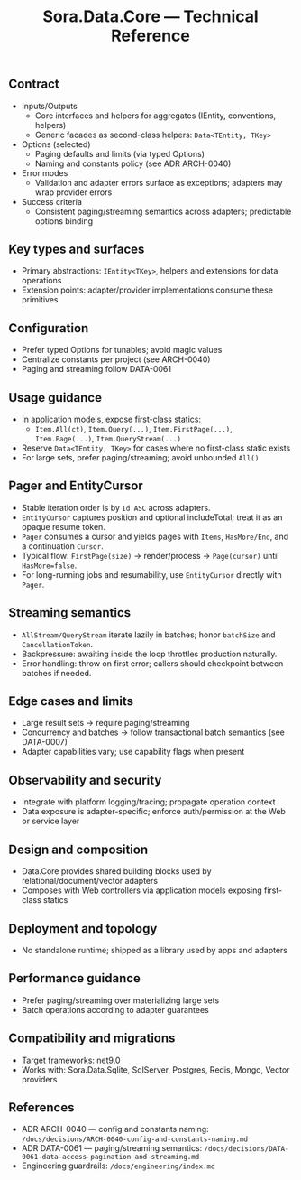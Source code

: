 ﻿---
uid: reference.modules.sora.data.core
title: Sora.Data.Core — Technical Reference
description: Contracts, options, design and operations for the Sora data core.
since: 0.2.x
packages: [Sylin.Sora.Data.Core]
source: src/Sora.Data.Core/
---

## Contract

- Inputs/Outputs
  - Core interfaces and helpers for aggregates (IEntity<TKey>, conventions, helpers)
  - Generic facades as second-class helpers: `Data<TEntity, TKey>`
- Options (selected)
  - Paging defaults and limits (via typed Options)
  - Naming and constants policy (see ADR ARCH-0040)
- Error modes
  - Validation and adapter errors surface as exceptions; adapters may wrap provider errors
- Success criteria
  - Consistent paging/streaming semantics across adapters; predictable options binding

## Key types and surfaces

- Primary abstractions: `IEntity<TKey>`, helpers and extensions for data operations
- Extension points: adapter/provider implementations consume these primitives

## Configuration

- Prefer typed Options for tunables; avoid magic values
- Centralize constants per project (see ARCH-0040)
- Paging and streaming follow DATA-0061

## Usage guidance

- In application models, expose first-class statics:
  - `Item.All(ct)`, `Item.Query(...)`, `Item.FirstPage(...)`, `Item.Page(...)`, `Item.QueryStream(...)`
- Reserve `Data<TEntity, TKey>` for cases where no first-class static exists
- For large sets, prefer paging/streaming; avoid unbounded `All()`

## Pager and EntityCursor

- Stable iteration order is by `Id ASC` across adapters.
- `EntityCursor` captures position and optional includeTotal; treat it as an opaque resume token.
- `Pager` consumes a cursor and yields pages with `Items`, `HasMore/End`, and a continuation `Cursor`.
- Typical flow: `FirstPage(size)` → render/process → `Page(cursor)` until `HasMore=false`.
- For long-running jobs and resumability, use `EntityCursor` directly with `Pager`.

## Streaming semantics

- `AllStream/QueryStream` iterate lazily in batches; honor `batchSize` and `CancellationToken`.
- Backpressure: awaiting inside the loop throttles production naturally.
- Error handling: throw on first error; callers should checkpoint between batches if needed.

## Edge cases and limits

- Large result sets → require paging/streaming
- Concurrency and batches → follow transactional batch semantics (see DATA-0007)
- Adapter capabilities vary; use capability flags when present

## Observability and security

- Integrate with platform logging/tracing; propagate operation context
- Data exposure is adapter-specific; enforce auth/permission at the Web or service layer

## Design and composition

- Data.Core provides shared building blocks used by relational/document/vector adapters
- Composes with Web controllers via application models exposing first-class statics

## Deployment and topology

- No standalone runtime; shipped as a library used by apps and adapters

## Performance guidance

- Prefer paging/streaming over materializing large sets
- Batch operations according to adapter guarantees

## Compatibility and migrations

- Target frameworks: net9.0
- Works with: Sora.Data.Sqlite, SqlServer, Postgres, Redis, Mongo, Vector providers

## References

- ADR ARCH-0040 — config and constants naming: `/docs/decisions/ARCH-0040-config-and-constants-naming.md`
- ADR DATA-0061 — paging/streaming semantics: `/docs/decisions/DATA-0061-data-access-pagination-and-streaming.md`
- Engineering guardrails: `/docs/engineering/index.md`